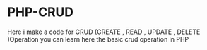 # PHP-CRUD
Here i make a code for CRUD (CREATE , READ , UPDATE , DELETE )Operation  you can learn here the basic crud operation in PHP
